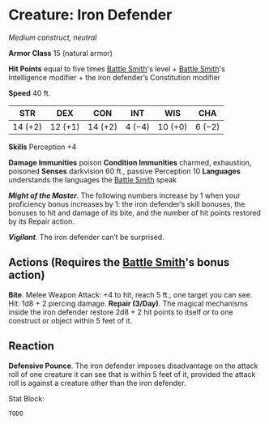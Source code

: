 # Creature: Iron Defender
*Medium construct, neutral*

**Armor Class** 15 (natural armor)

**Hit Points** equal to five times [Battle Smith](/Classes/BattleSmith.md)'s level + [Battle Smith](/Classes/BattleSmith.md)'s Intelligence modifier + the iron defender’s Constitution modifier

**Speed** 40 ft.

**STR**|**DEX**|**CON**|**INT**|**WIS**|**CHA**
-------|-------|-------|-------|-------|-------
14 (+2)|12 (+1)|14 (+2)|4 (−4) |10 (+0)| 6 (−2)

**Skills** Perception +4

**Damage Immunities** poison
**Condition Immunities** charmed, exhaustion, poisoned 
**Senses** darkvision 60 ft., passive Perception 10 
**Languages** understands the languages the [Battle Smith](/Classes/BattleSmith.md) speak

***Might of the Master***. The following numbers increase by 1 when your proficiency bonus increases by 1: the iron defender’s skill bonuses, the bonuses to hit and damage of its bite, and the number of hit points restored by its Repair action.

***Vigilant***. The iron defender can’t be surprised.

**Actions** (Requires the [Battle Smith](/Classes/BattleSmith.md)'s bonus action)
---
**Bite**. Melee Weapon Attack: +4 to hit, reach 5 ft., one target you can see. Hit: 1d8 + 2 piercing damage.
**Repair (3/Day)**. The magical mechanisms inside the iron defender restore 2d8 + 2 hit points to itself or to one construct or object within 5 feet of it.

**Reaction**
---
**Defensive Pounce**. The iron defender imposes disadvantage on the attack roll of one creature it can see that is within 5 feet of it, provided the attack roll is against a creature other than the iron defender.

Stat Block:
```
TODO
```
